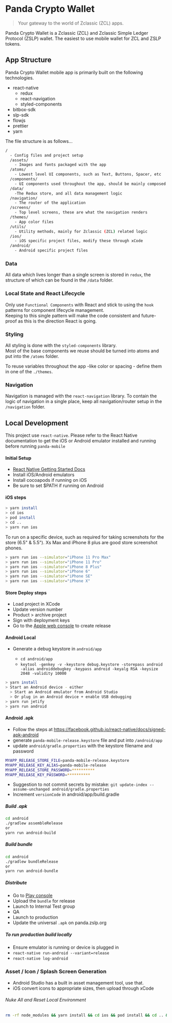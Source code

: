# Panda Crypto Wallet

> Your gateway to the world of Zclassic (ZCL) apps.

Panda Crypto Wallet is a Zclassic (ZCL) and Zclassic Simple Ledger Protocol (ZSLP) wallet. The easiest to use mobile wallet for ZCL and ZSLP tokens.

## App Structure

Panda Crypto Wallet mobile app is primarily built on the following technologies.

- react-native
  - redux
  - react-navigation
  - styled-components
- bitbox-sdk
- slp-sdk
- flowjs
- prettier
- yarn

The file structure is as follows...

```bash
/
  - Config files and project setup
  /assets/
    - Images and fonts packaged with the app
  /atoms/
    - Lowest level UI components, such as Text, Buttons, Spacer, etc
  /components/
    - UI components used throughout the app, should be mainly composed of atoms with additional logic
  /data/
    -The Redux store, and all data management logic
  /navigation/
    - The router of the application
  /screens/
    - Top level screens, these are what the navigation renders
  /themes/
    - App color files
  /utils/
    - Utility methods, mainly for Zclassic (ZCL) related logic
  /ios/
    - iOS specific project files, modify these through xCode
  /android/
    - Android specific project files
```

### Data

All data which lives longer than a single screen is stored in `redux`, the structure of which can be found in the `/data` folder.

### Local State and React Lifecycle

Only use `Functional Components` with React and stick to using the `hook` patterns for component lifecycle management.  
Keeping to this single pattern will make the code consistent and future-proof as this is the direction React is going.

### Styling

All styling is done with the `styled-components` library.  
Most of the base components we reuse should be turned into atoms and put into the `/atoms` folder.

To reuse variables throughout the app -like color or spacing - define them in one of the `./themes`.

### Navigation

Navigation is managed with the `react-navigation` library. To contain the logic of navigation in a single place, keep all navigation/router setup in the `/navigation` folder.

## Local Development

This project use `react-native`. Please refer to the React Native documentation to get the iOS or Android emulator installed and running before running `panda-mobile`

#### Initial Setup

- [React Native Getting Started Docs](https://facebook.github.io/react-native/docs/getting-started)
- Install iOS/Android emulators
- Install cocoapods if running on iOS
- Be sure to set \$PATH if running on Android

#### iOS steps

```bash
> yarn install
> cd ios
> pod install
> cd ..
> yarn run ios
```

To run on a specific device, such as required for taking screenshots for the store (6.5" & 5.5"). Xs Max and iPhone 8 plus are good store screenshot phones.

```bash
> yarn run ios --simulator="iPhone 11 Pro Max"
> yarn run ios --simulator="iPhone 11 Pro"
> yarn run ios --simulator="iPhone 8 Plus"
> yarn run ios --simulator="iPhone 6"
> yarn run ios --simulator="iPhone SE"
> yarn run ios --simulator="iPhone X"
```

#### Store Deploy steps

- Load project in XCode
- Update version number
- Product > archive project
- Sign with deployment keys
- Go to the [Apple web console](https://appstoreconnect.apple.com) to create release

#### Android Local

- Generate a debug keystore in `android/app`

  - `cd android/app`
  - `keytool -genkey -v -keystore debug.keystore -storepass android -alias androiddebugkey -keypass android -keyalg RSA -keysize 2048 -validity 10000`

```bash
> yarn install
> Start an Android device - either
  > Start an Android emulator from Android Studio
  > Or plug in an Android device + enable USB debugging
> yarn run jetify
> yarn run android
```

#### Android .apk

- Follow the steps at https://facebook.github.io/react-native/docs/signed-apk-android
- generate `panda-mobile-release.keystore` file and put into `/android/app`
- update `android/gradle.properties` with the keystore filename and password

```bash
MYAPP_RELEASE_STORE_FILE=panda-mobile-release.keystore
MYAPP_RELEASE_KEY_ALIAS=panda-mobile-release
MYAPP_RELEASE_STORE_PASSWORD=**********
MYAPP_RELEASE_KEY_PASSWORD=**********
```

- Suggestion to not commit secrets by mistake: `git update-index --assume-unchanged android/gradle.properties`
- Increment `versionCode` in android/app/build.gradle

##### Build .apk

```bash
cd android
./gradlew assembleRelease
or
yarn run android-build
```

##### Build bundle

```bash
cd android
./gradlew bundleRelease
or
yarn run android-bundle
```

##### Distribute

- Go to [Play console](https://play.google.com/apps/publish/)
- Upload the `bundle` for release
- Launch to Internal Test group
- QA
- Launch to production
- Update the universal `.apk` on panda.zslp.org

##### To run production build locally

- Ensure emulator is running or device is plugged in
- `react-native run-android --variant=release`
- `react-native log-android`

### Asset / Icon / Splash Screen Generation

- Android Studio has a built in asset management tool, use that.
- iOS convert icons to appropriate sizes, then upload through xCode

###### Nuke All and Reset Local Environment

```bash
rm -rf node_modules && yarn install && cd ios && pod install && cd .. && yarn run ios
```

